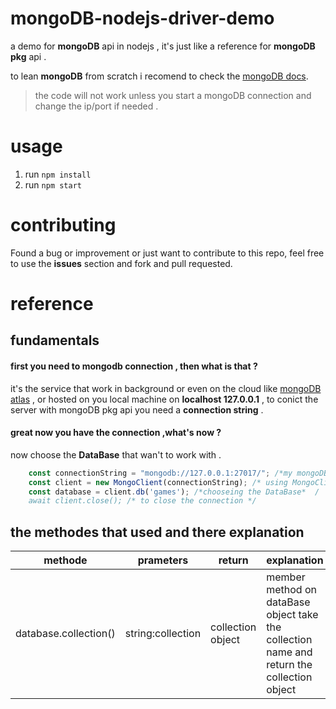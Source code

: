 # mongoDB-nodejs-driver-demo
a demo for **mongoDB** api in nodejs , it's just like a reference for **mongoDB pkg** api .

to lean **mongoDB** from scratch i recomend to check the [mongoDB docs](https://www.mongodb.com/docs/).


> the code will not work unless you start a mongoDB connection and change the ip/port if needed .

# usage 
1. run `npm install`
2. run `npm start`



# contributing
Found a bug or improvement or just want to contribute to this repo, feel free to use the **issues** section and fork and pull requested.

# reference 
## **fundamentals**
#### first you need to **mongodb connection** , then what is that ?
  
it's the service that work in background or even on the cloud like [mongoDB atlas](https://www.mongodb.com/atlas) , or hosted on you local machine on **localhost 127.0.0.1** , to conict the server with mongoDB pkg api you need a **connection string** .

#### great now you have the connection ,what's now ?
now choose the **DataBase** that wan't to work with .

```js
    const connectionString = "mongodb://127.0.0.1:27017/"; /*my mongoDB  connection string*/
    const client = new MongoClient(connectionString); /* using MongoClient to create a connection */
    const database = client.db('games'); /*chooseing the DataBase*  /
    await client.close(); /* to close the connection */
```

## the methodes that used and there explanation
|**methode**| **prameters**|**return**|**explanation**|**async**|
|-----------|--------------|----------|---------------|-----------------|
|database.collection()|string:collection|collection object|member method on dataBase object take the collection name and return the collection object|true|
